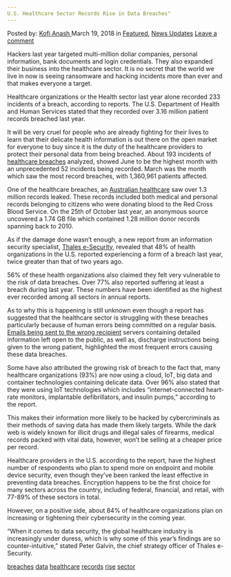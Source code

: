 ```yaml
---
U.S. Healthcare Sector Records Rise in Data Breaches"
---
```

<article class="post-listing post-25095 post type-post status-publish format-standard has-post-thumbnail hentry 
 tag-breaches tag-data care tag-records tag-rise tag-sector">
<div class="post-inner">
<span>Posted by: <a href="https://www.deepdotweb.com/author/kofi/" title="">Kofi Anash </a></span>
<span>March 19, 2018</span>
<span>in <a href="https://www.deepdotweb.com/category/deepdot-news/" rel="category tag">Featured</a>, <a href="https://www.deepdotweb.com/category/news-updates/" rel="category tag">News Updates</a></span>
<span><a href="https://www.deepdotweb.com/2018/03/19/u-s-healthcare-sector-records-rise-data-breaches/#respond">Leave a comment</a></span>


<p><a id="post-25095-_gjdgxs"></a> Hackers last year targeted multi-million dollar companies, personal information, bank documents and login credentials. They also expanded their business into the healthcare sector. It is no secret that the world we live in now is seeing ransomware and hacking incidents more than ever and that makes everyone a target.</p>
<p>Healthcare organizations or the Health sector last year alone recorded 233 incidents of a breach, according to reports. The U.S. Department of Health and Human Services stated that they recorded over 3.16 million patient records breached last year.</p>
<p>It will be very cruel for people who are already fighting for their lives to learn that their delicate health information is out there on the open market for everyone to buy since it is the duty of the healthcare providers to protect their personal data from being breached. About 193 incidents of <a href="https://www.deepdotweb.com/2016/06/26/655000-healthcare-records-patients-being-sold/">healthcare breaches</a> analyzed, showed June to be the highest month with an unprecedented 52 incidents being recorded. March was the month which saw the most record breaches, with 1,360,961 patients affected.</p>
<p>One of the healthcare breaches, an <a href="https://www.deepdotweb.com/2017/10/03/dhs-issues-165-new-medicare-numbers-darknet-fiasco/">Australian healthcare</a> saw over 1.3 million records leaked. These records included both medical and personal records belonging to citizens who were donating blood to the Red Cross Blood Service. On the 25th of October last year, an anonymous source uncovered a 1.74 GB file which contained 1.28 million donor records spanning back to 2010.</p>
<p>As if the damage done wasn’t enough, a new report from an information security specialist, <a href="https://betanews.com/2018/03/05/half-us-helathcare-breached/">Thales e-Security</a>, revealed that 48% of health organizations in the U.S. reported experiencing a form of a breach last year, twice greater than that of two years ago.</p>
<p>56% of these health organizations also claimed they felt very vulnerable to the risk of data breaches. Over 77% also reported suffering at least a breach during last year. These numbers have been identified as the highest ever recorded among all sectors in annual reports.</p>
<p>As to why this is happening is still unknown even though a report has suggested that the healthcare sector is struggling with these breaches particularly because of human errors being committed on a regular basis. <a href="https://www.deepdotweb.com/2017/03/27/compromised-email-credentials-behind-healthcare-breaches/">Emails being sent to the wrong recipient</a> servers containing detailed information left open to the public, as well as, discharge instructions being given to the wrong patient, highlighted the most frequent errors causing these data breaches.</p>
<p>Some have also attributed the growing risk of breach to the fact that, many healthcare organizations (93%) are now using a cloud, IoT, big data and container technologies containing delicate data. Over 96% also stated that they were using IoT technologies which includes “internet-connected heart-rate monitors, implantable defibrillators, and insulin pumps,” according to the report.</p>
<p>This makes their information more likely to be hacked by cybercriminals as their methods of saving data has made them likely targets. While the dark web is widely known for illicit drugs and illegal sales of firearms, medical records packed with vital data, however, won’t be selling at a cheaper price per record.</p>
<p>Healthcare providers in the U.S. according to the report, have the highest number of respondents who plan to spend more on endpoint and mobile device security, even though they’ve been ranked the least effective in preventing data breaches. Encryption happens to be the first choice for many sectors across the country, including federal, financial, and retail, with 77-89% of these sectors in total.</p>
<p>However, on a positive side, about 84% of healthcare organizations plan on increasing or tightening their cybersecurity in the coming year.</p>
<p>“When it comes to data security, the global healthcare industry is increasingly under duress, which is why some of this year’s findings are so counter-intuitive,” stated Peter Galvin, the chief strategy officer of Thales e-Security.</p>
</div>
<a href="https://www.deepdotweb.com/tag/breaches/" rel="tag">breaches</a> <a href="https://www.deepdotweb.com/tag/data/" rel="tag">data</a> <a href="https://www.deepdotweb.com/tag/healthcare/" rel="tag">healthcare</a> <a href="https://www.deepdotweb.com/tag/records/" rel="tag">records</a> <a href="https://www.deepdotweb.com/tag/rise/" rel="tag">rise</a> <a href="https://www.deepdotweb.com/tag/sector/" rel="tag">sector</a></span> <span style="display:none" class="updated">2018-03-19<a href="https://www.deepdotweb.com/author/kofi/" title="Posts by Kofi Anash" rel="author">Kofi Anash</a></strong></div>

